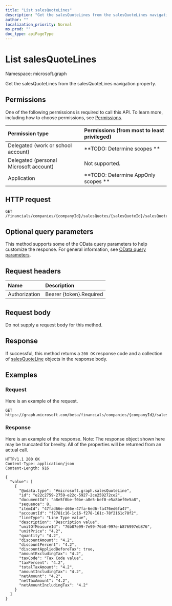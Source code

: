 ```yaml
---
title: "List salesQuoteLines"
description: "Get the salesQuoteLines from the salesQuoteLines navigation property."
author: ""
localization_priority: Normal
ms.prod: ""
doc_type: apiPageType
---
```


# List salesQuoteLines

Namespace: microsoft.graph

Get the salesQuoteLines from the salesQuoteLines navigation property.

## Permissions
One of the following permissions is required to call this API. To learn more, including how to choose permissions, see [Permissions](/concepts/permissions-reference.md).

|Permission type|Permissions (from most to least privileged)|
|:---|:---|
|Delegated (work or school account)|**TODO: Determine scopes **|
|Delegated (personal Microsoft account)|Not supported.|
|Application|**TODO: Determine AppOnly scopes **|

## HTTP request
<!-- {
  "blockType": "ignored"
}
-->
``` http
GET /financials/companies/{companyId}/salesQuotes/{salesQuoteId}/salesQuoteLines
```

## Optional query parameters
This method supports some of the OData query parameters to help customize the response. For general information, see [OData query parameters](/graph/query-parameters).

## Request headers
|Name|Description|
|:---|:---|
|Authorization|Bearer {token}.Required|

## Request body
Do not supply a request body for this method.

## Response
If successful, this method returns a `200 OK` response code and a collection of [salesQuoteLine](../resources/salesquoteline.md) objects in the response body.

## Examples

### Request
Here is an example of the request.
<!-- {
  "blockType": "request",
  "name": "get_salesquoteline"
}
-->
``` http
GET https://graph.microsoft.com/beta/financials/companies/{companyId}/salesQuotes/{salesQuoteId}/salesQuoteLines
```

### Response
Here is an example of the response. Note: The response object shown here may be truncated for brevity. All of the properties will be returned from an actual call.
<!-- {
  "blockType": "response",
  "truncated": true,
  "@odata.type": "collection(microsoft.graph.salesquoteline)"
}
-->
``` http
HTTP/1.1 200 OK
Content-Type: application/json
Content-Length: 916

{
  "value": [
    {
      "@odata.type": "#microsoft.graph.salesQuoteLine",
      "id": "e22c2759-2759-e22c-5927-2ce259272ce2",
      "documentId": "a8e5f0be-f0be-a8e5-bef0-e5a8bef0e5a8",
      "sequence": 8,
      "itemId": "47fad66e-d66e-47fa-6ed6-fa476ed6fa47",
      "accountId": "f2781c16-1c16-f278-161c-78f2161c78f2",
      "lineType": "Line Type value",
      "description": "Description value",
      "unitOfMeasureId": "76b87e99-7e99-76b8-997e-b876997eb876",
      "unitPrice": "4.2",
      "quantity": "4.2",
      "discountAmount": "4.2",
      "discountPercent": "4.2",
      "discountAppliedBeforeTax": true,
      "amountExcludingTax": "4.2",
      "taxCode": "Tax Code value",
      "taxPercent": "4.2",
      "totalTaxAmount": "4.2",
      "amountIncludingTax": "4.2",
      "netAmount": "4.2",
      "netTaxAmount": "4.2",
      "netAmountIncludingTax": "4.2"
    }
  ]
}
```

